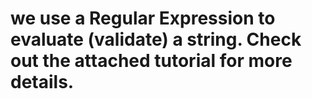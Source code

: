 # we use a Regular Expression to evaluate (validate) a string. Check out the attached tutorial for more details.
